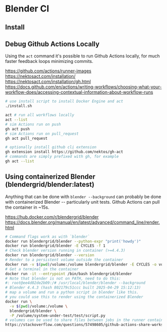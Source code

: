 # Blender CI

## Install

## Debug Github Actions Locally

Using the `act` command it's possible to run Github Actions locally, for much faster feedback loops minimizing commits.

https://github.com/actions/runner-images
https://nektosact.com/installation/
https://nektosact.com/installation/gh.html
https://docs.github.com/en/actions/writing-workflows/choosing-what-your-workflow-does/accessing-contextual-information-about-workflow-runs

```sh
# use install script to install Docker Engine and act
./install.sh

act # run all workflows locally
act --list
# sim Actions run on push
gh act push
# sim Actions run on pull_request
gh act pull_request

# optionally install github cli extension
gh extension install https://github.com/nektos/gh-act
# commands are simply prefixed with gh, for example
gh act --list
```

## Using containerized Blender (blendergrid/blender:latest)

Anything that can be done with `blender --background` can probably be done with containerized Blender -- particularly unit tests. Github Actions can pull the container in ~15s.

https://hub.docker.com/r/blendergrid/blender
https://docs.blender.org/manual/en/latest/advanced/command_line/render.html

```sh
# Command flags work as with `blender`
docker run blendergrid/blender --python-expr "print('howdy')"
docker run blendergrid/blender -E CYCLES -f 1
# Check blender version running in container (>=4.4.3)
docker run blendergrid/blender --version
# Render to a persistent volume outside the container
docker run -v $(pwd)/volume:/volume blendergrid/blender -E CYCLES -o volume/test_ -f 1
# Get a terminal in the container
docker run -it --entrypoint /bin/bash blendergrid/blender
# Note that blender is not on PATH, need to do this:
#: root@ee4d02de2b09:/# /usr/local/blender/blender --background
# Blender 4.4.3 (hash 802179c51ccc built 2025-04-29 15:12:13)
# map a volume and run a python script in blender like this.
# you could use this to render using the containerized Blender
docker run \
  -v $(pwd)/volume:/volume \
  blendergrid/blender \
  -P /volume/system-under-test/test/script.py
# volumes can be used to share files between jobs in the runner container
https://stackoverflow.com/questions/57498605/github-actions-share-workspace-artifacts-between-jobs
```
